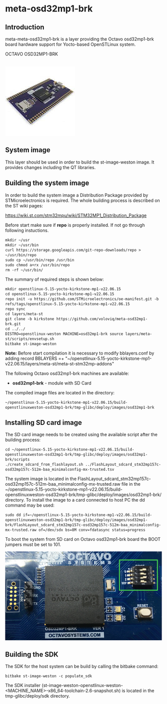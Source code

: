# meta-osd32mp1-brk

## Introduction

meta-meta-osd32mp1-brk is a layer providing the Octavo osd32mp1-brk board hardware support for Yocto-based OpenSTLinux system.

OCTAVO OSD32MP1-BRK <br>
<br>

![Product View](osd32mp1-brk.jpeg) <br>

## System image

This layer should be used in order to build the st-image-weston image. It provides changes including the QT libraries.

## Building the system image

In order to build the system image a Distribution Package provided by STMicroelectronics is required. The whole building process is described on the ST wiki pages:

https://wiki.st.com/stm32mpu/wiki/STM32MP1_Distribution_Package

Before start make sure if **repo** is properly installed. If not go through following instuctions.

```shel
mkdir ~/usr
mkdir ~/usr/bin
curl https://storage.googleapis.com/git-repo-downloads/repo > ~/usr/bin/repo
sudo cp ~/usr/bin/repo /usr/bin
sudo chmod a+rx /usr/bin/repo
rm -rf ~/usr/bin/
```

The summary of required steps is shown below:

```shell
mkdir openstlinux-5.15-yocto-kirkstone-mp1-v22.06.15
cd openstlinux-5.15-yocto-kirkstone-mp1-v22.06.15
repo init -u https://github.com/STMicroelectronics/oe-manifest.git -b refs/tags/openstlinux-5.15-yocto-kirkstone-mp1-v22.06.15
repo sync
cd layers/meta-st
git clone -b kirkstone https://github.com/voloviq/meta-osd32mp1-brk.git
cd ../../
DISTRO=openstlinux-weston MACHINE=osd32mp1-brk source layers/meta-st/scripts/envsetup.sh
bitbake st-image-weston
```
**Note:**
Before start compilation it is necessary to modify bblayers.conf by adding record
BBLAYERS =+ "~/openstlinux-5.15-yocto-kirkstone-mp1-v22.06.15/layers/meta-st/meta-st-stm32mp-addons"

The following Octavo osd32mp1-brk machines are available:
* **osd32mp1-brk** - module with SD Card

The compiled image files are located in the directory:

```
~/openstlinux-5.15-yocto-kirkstone-mp1-v22.06.15/build-openstlinuxweston-osd32mp1-brk/tmp-glibc/deploy/images/osd32mp1-brk
```

## Installing SD card image

The SD card image needs to be created using the available script after the building process:

```
cd ~/openstlinux-5.15-yocto-kirkstone-mp1-v22.06.15/build-openstlinuxweston-osd32mp1-brk/tmp-glibc/deploy/images/osd32mp1-brk/scripts
./create_sdcard_from_flashlayout.sh ../FlashLayout_sdcard_stm32mp157c-osd32mp157c-512m-baa_minimalconfig-mx-trusted.tsv
```

The system image is located in the FlashLayout_sdcard_stm32mp157c-osd32mp157c-512m-baa_minimalconfig-mx-trusted.raw file in the ~/openstlinux-5.15-yocto-kirkstone-mp1-v22.06.15/build-openstlinuxweston-osd32mp1-brk/tmp-glibc/deploy/images/osd32mp1-brk/ directory. To install the image to a card connected to host PC the dd command may be used:

```
sudo dd if=~/openstlinux-5.15-yocto-kirkstone-mp1-v22.06.15/build-openstlinuxweston-osd32mp1-brk/tmp-glibc/deploy/images/osd32mp1-brk/FlashLayout_sdcard_stm32mp157c-osd32mp157c-512m-baa_minimalconfig-mx-trusted.raw of=/dev/sdx bs=8M conv=fdatasync status=progress
```

To boot the system from SD card on Octavo osd32mp1-brk board the BOOT jumpers must be set to 101.

![Boot pins settings](osd32mp1-boot-pins-settings.jpeg) <br>

## Building the SDK

The SDK for the host system can be build by calling the bitbake command:

```shell
bitbake st-image-weston -c populate_sdk
```

The SDK installer (st-image-weston-openstlinux-weston-<MACHINE_NAME>-x86_64-toolchain-2.6-snapshot.sh) is located in the tmp-glibc/deploy/sdk directory.
